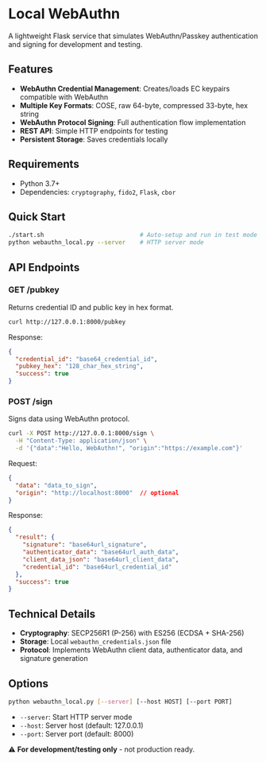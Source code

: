 # Local WebAuthn

A lightweight Flask service that simulates WebAuthn/Passkey authentication and signing for development and testing.

## Features

- **WebAuthn Credential Management**: Creates/loads EC keypairs compatible with WebAuthn
- **Multiple Key Formats**: COSE, raw 64-byte, compressed 33-byte, hex string
- **WebAuthn Protocol Signing**: Full authentication flow implementation
- **REST API**: Simple HTTP endpoints for testing
- **Persistent Storage**: Saves credentials locally

## Requirements

- Python 3.7+
- Dependencies: `cryptography`, `fido2`, `Flask`, `cbor`

## Quick Start

```bash
./start.sh                           # Auto-setup and run in test mode             # Test mode (default)
python webauthn_local.py --server    # HTTP server mode
```

## API Endpoints

### GET /pubkey
Returns credential ID and public key in hex format.

```bash
curl http://127.0.0.1:8000/pubkey
```

Response:
```json
{
  "credential_id": "base64_credential_id",
  "pubkey_hex": "128_char_hex_string",
  "success": true
}
```

### POST /sign
Signs data using WebAuthn protocol.

```bash
curl -X POST http://127.0.0.1:8000/sign \
  -H "Content-Type: application/json" \
  -d '{"data":"Hello, WebAuthn!", "origin":"https://example.com"}'
```

Request:
```json
{
  "data": "data_to_sign",
  "origin": "http://localhost:8000"  // optional
}
```

Response:
```json
{
  "result": {
    "signature": "base64url_signature",
    "authenticator_data": "base64url_auth_data", 
    "client_data_json": "base64url_client_data",
    "credential_id": "base64url_credential_id"
  },
  "success": true
}
```

## Technical Details

- **Cryptography**: SECP256R1 (P-256) with ES256 (ECDSA + SHA-256)
- **Storage**: Local `webauthn_credentials.json` file
- **Protocol**: Implements WebAuthn client data, authenticator data, and signature generation

## Options

```bash
python webauthn_local.py [--server] [--host HOST] [--port PORT]
```

- `--server`: Start HTTP server mode
- `--host`: Server host (default: 127.0.0.1)  
- `--port`: Server port (default: 8000)

⚠️ **For development/testing only** - not production ready.
